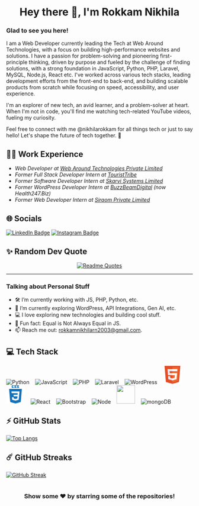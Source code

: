 <h1 align="center">
  <b>Hey there 👋, I'm Rokkam Nikhila</b>
</h1>

<h3>Glad to see you here!</h3>

<!--Profile Views-->
<!--![](https://komarev.com/ghpvc/?username=nikhilarokkam&abbreviated=true)-->

I am a Web Developer currently leading the Tech at Web Around Technologies, with a focus on building high-performance websites and solutions.
I have a passion for problem-solving and pioneering first-principle thinking, driven by purpose and fueled by the challenge of finding solutions, with a strong foundation in JavaScript, Python, PHP, Laravel, MySQL, Node.js, React etc. I've worked across various tech stacks, leading development efforts from the front-end to back-end, and building scalable products from scratch while focusing on speed, accessibility, and user experience.

I'm an explorer of new tech, an avid learner, and a problem-solver at heart. When I'm not in code, you'll find me watching tech-related YouTube videos, fueling my curiosity.

Feel free to connect with me @nikhilarokkam for all things tech or just to say hello! Let's shape the future of tech together. 🌟

## 👩‍💻 Work Experience
- *Web Developer at [Web Around Technologies Private Limited](https://webaround.in/)*
- *Former Full Stack Developer Intern at [TouristTribe](https://touristtribe.org/)*   
- *Former Software Developer Intern at [Skarvi Systems Limited](https://skarvisystems.co.uk/)*  
- *Former WordPress Developer Intern at [BuzzBeamDigital](https://in.linkedin.com/company/health247biz) (now Health247.Biz)*  
- *Former Web Developer Intern at [Siraom Private Limited](https://wainsy.com/)*

## 🌐 Socials
[![LinkedIn Badge](https://img.shields.io/badge/LinkedIn-0077B5?style=flat&logo=linkedin&logoColor=white)](https://www.linkedin.com/in/nikhila-rokkam-54a817259/)
[![Instagram Badge](https://img.shields.io/badge/Instagram-E4405F?style=flat&logo=instagram&logoColor=white)](https://www.instagram.com/___being__nikki___/?hl=en)
<!--
**nikhilarokkam/nikhilarokkam** is a ✨ _special_ ✨ repository because its `README.md` (this file) appears on your GitHub profile.

Here are some ideas to get you started:

- 🔭 I’m currently working on ...
- 🌱 I’m currently learning ...
- 👯 I’m looking to collaborate on ...
- 🤔 I’m looking for help with ...
- 💬 Ask me about ...
- 📫 How to reach me: ...
- 😄 Pronouns: ...
- ⚡ Fun fact: ...
-->

## ✨ Random Dev Quote
<div align="center">
  <a href="https://github.com/piyushsuthar/github-readme-quotes">
    <img src="https://quotes-github-readme.vercel.app/api?type=horizontal&theme=dark" alt="Readme Quotes" />
  </a>
</div>
<hr>
<h3>Talking about Personal Stuff</h3>
<ul>
  <li>🛠   I’m currently working with JS, PHP, Python, etc.</li>
  <li>🚀   I’m currently exploring WordPress, API Integrations, Gen AI, etc.</li>
  <li>💻   I love exploring new technologies and building cool stuff.</li>
  <li>👾   Fun fact: Equal is Not Always Equal in JS.</li>
  <li>📫   Reach me out: <a href="mailto:rokkamnikhilarn2003@gmail.com">rokkamnikhilarn2003@gmail.com</a>.</li>
</ul>

## 💻 Tech Stack
<div>
 <img src="https://github.com/user-attachments/assets/17c45887-e7a1-4f21-856a-be4b544ca283" title="Python" alt="Python" width="50" height="50"/>&nbsp;&nbsp;&nbsp;
  <img src="https://github.com/user-attachments/assets/91ec3442-71e7-4865-92dc-659ec1e9618a" title="JavaScript" alt="JavaScript" width="50" height="50"/>&nbsp;&nbsp;&nbsp;
  <img src="https://github.com/user-attachments/assets/eeafcf08-ae14-4b7b-8a3d-8eacece655bf" title="PHP" alt="PHP" width="50" height="50"/>&nbsp;&nbsp;&nbsp;
 <img src="https://github.com/user-attachments/assets/fd154078-2379-4fbc-9c65-0b75f4805166" title="Laravel" alt="Laravel" width="50" height="50"/>&nbsp;&nbsp;&nbsp;
  <img src="https://github.com/user-attachments/assets/ac910234-9e39-4d99-a6f2-6cbe8d5d2037" title="WordPress"  alt="WordPress" width="50" height="50"/>&nbsp;&nbsp;&nbsp;
 <img src="https://github.com/devicons/devicon/blob/master/icons/html5/html5-original.svg" title="HTML5" alt="HTML" width="50" height="50"/>&nbsp;&nbsp;&nbsp;
 <img src="https://github.com/devicons/devicon/blob/master/icons/css3/css3-plain-wordmark.svg"  title="CSS3" alt="CSS" width="50" height="50"/>&nbsp;&nbsp;&nbsp;
 <img src="https://cdn.jsdelivr.net/gh/devicons/devicon/icons/react/react-original.svg" title="React" alt="React" width="50" height="50"/>&nbsp;&nbsp;&nbsp;
<!--  <img src="https://github.com/devicons/devicon/blob/master/icons/jquery/jquery-original-wordmark.svg" title="jQuery" alt="jQuery" width="40" height="40"/>&nbsp; -->
 <img src="https://cdn.jsdelivr.net/gh/devicons/devicon@latest/icons/bootstrap/bootstrap-original.svg" title="Bootstrap" alt="Bootstrap" width="50" height="50"/>&nbsp;&nbsp;&nbsp;
 <img src="https://cdn.jsdelivr.net/gh/devicons/devicon/icons/nodejs/nodejs-original.svg" title="Node" alt="Node" width="50" height="50"/>&nbsp;&nbsp;&nbsp;
<!--  <img src="https://cdn.jsdelivr.net/gh/devicons/devicon/icons/express/express-original.svg" width="40" height="40"/>&nbsp; -->
<!--   <img src="https://github.com/devicons/devicon/blob/master/icons/git/git-original-wordmark.svg" title="Git" **alt="Git" width="40" height="40"/>&nbsp; -->
  <img src="https://cdn.jsdelivr.net/gh/devicons/devicon/icons/mysql/mysql-original.svg" width="50" height="50"/>&nbsp;&nbsp;&nbsp;
 <img src="https://github.com/user-attachments/assets/93caf2c1-c8d2-4db1-878f-1ea5c0502004" title="mongoDB"  alt="mongoDB" width="50" height="50"/>&nbsp;        
</div>

## ⚡ GitHub Stats
[![Top Langs](https://github-readme-stats.vercel.app/api/top-langs/?username=nikhilarokkam&layout=compact&theme=vision-friendly-dark)](https://github.com/anuraghazra/github-readme-stats)

## ☄️ GitHub Streaks
[![GitHub Streak](http://github-readme-streak-stats.herokuapp.com?user=nikhilarokkam&theme=dark&background=000000)](https://git.io/streak-stats)

<h1 dir="auto"></h1>
<div align="center">
<h3>Show some ❤️ by starring some of the repositories!</h3>
</div>
